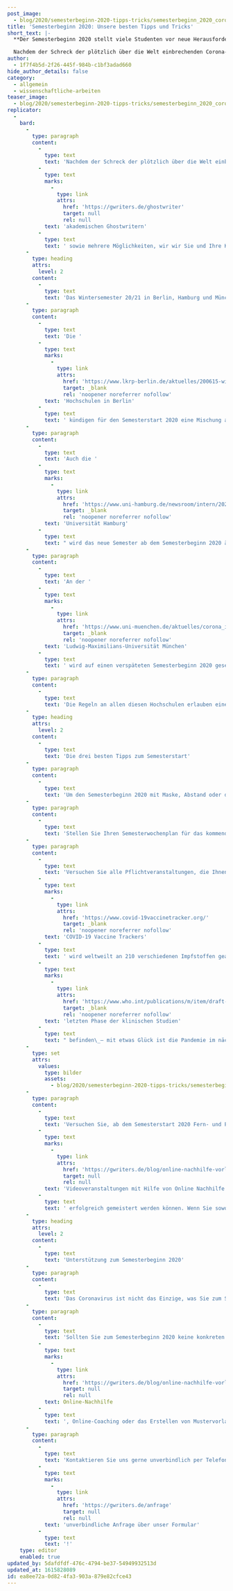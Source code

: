 ```yaml
---
post_image:
  - blog/2020/semesterbeginn-2020-tipps-tricks/semesterbeginn_2020_corona.jpg
title: 'Semesterbeginn 2020: Unsere besten Tipps und Tricks'
short_text: |-
  **Der Semesterbeginn 2020 stellt viele Studenten vor neue Herausforderungen. Mit diesen Tipps meistern Sie online Klausuren und Distanzlernen im WS 20/21!**

  Nachdem der Schreck der plötzlich über die Welt einbrechenden Corona-Pandemie Ende März das Universitätsleben zum Stillstand gebracht hat, soll der Semesterbeginn 2020 geordnet, bedacht und fast schon regulär stattfinden. Doch unterschiedliche Universitäten haben unterschiedliche Regeln zum Neubeginn nach Corona. Je nachdem, ob Sie in Berlin, Hamburg oder München studieren, sehen Sie sich einem anderen Ausmaß an Vorsichtsmaßnahmen gegenüber. Daher wollen wir Ihnen in diesem Artikel zunächst einen Überblick über die wichtigsten Regeln zum Infektionsschutz an diesen drei großen Universitäten geben. Außerdem präsentieren wir Ihnen drei Tipps zum Semesterstart von unseren akademischen Ghostwritern sowie mehrere Möglichkeiten, wir wir Sie und Ihre Kommilitonen professionell unterstützen können...
author:
  - 1f7f4b5d-2f26-445f-984b-c1bf3adad660
hide_author_details: false
category:
  - allgemein
  - wissenschaftliche-arbeiten
teaser_image:
  - blog/2020/semesterbeginn-2020-tipps-tricks/semesterbeginn_2020_corona.jpg
replicator:
  -
    bard:
      -
        type: paragraph
        content:
          -
            type: text
            text: 'Nachdem der Schreck der plötzlich über die Welt einbrechenden Corona-Pandemie Ende März das Universitätsleben zum Stillstand gebracht hat, soll der Semesterbeginn 2020 geordnet, bedacht und fast schon regulär stattfinden. Doch unterschiedliche Universitäten haben unterschiedliche Regeln zum Neubeginn nach Corona. Je nachdem, ob Sie in Berlin, Hamburg oder München studieren, sehen Sie sich einem anderen Ausmaß an Vorsichtsmaßnahmen gegenüber. Daher wollen wir Ihnen in diesem Artikel zunächst einen Überblick über die wichtigsten Regeln zum Infektionsschutz an diesen drei großen Universitäten geben. Außerdem präsentieren wir Ihnen drei Tipps zum Semesterstart von unseren '
          -
            type: text
            marks:
              -
                type: link
                attrs:
                  href: 'https://gwriters.de/ghostwriter'
                  target: null
                  rel: null
            text: 'akademischen Ghostwritern'
          -
            type: text
            text: ' sowie mehrere Möglichkeiten, wir wir Sie und Ihre Kommilitonen professionell unterstützen können.'
      -
        type: heading
        attrs:
          level: 2
        content:
          -
            type: text
            text: 'Das Wintersemester 20/21 in Berlin, Hamburg und München'
      -
        type: paragraph
        content:
          -
            type: text
            text: 'Die '
          -
            type: text
            marks:
              -
                type: link
                attrs:
                  href: 'https://www.lkrp-berlin.de/aktuelles/200615-wintersemester20-21/index.html'
                  target: _blank
                  rel: 'noopener noreferrer nofollow'
            text: 'Hochschulen in Berlin'
          -
            type: text
            text: ' kündigen für den Semesterstart 2020 eine Mischung aus Präsenz- und Fernlehre an und betonen, dass der Fokus vermehrt auf digitaler Lehre liegen soll. Diese Entscheidung dient dazu, sogenannte Praxisformate wie Laborpraktika und Exkursionen problemlos als Präsenzveranstaltungen durchführen zu können. Auch Prüfungen sollen ab dem Semesterbeginn nur dann in Präsenz stattfinden können, wenn für diese Räumlichkeiten zur Verfügung stehen, die groß genug sind, um ausreichend Infektionsschutz zu gewährleisten. Im Falle, dass eine online Prüfung oder online Klausur nicht möglich ist, mietet die Universität Räumlichkeiten mit entsprechender Größe an.'
      -
        type: paragraph
        content:
          -
            type: text
            text: 'Auch die '
          -
            type: text
            marks:
              -
                type: link
                attrs:
                  href: 'https://www.uni-hamburg.de/newsroom/intern/2020/0323-auswirkungen-studierende.html'
                  target: _blank
                  rel: 'noopener noreferrer nofollow'
            text: 'Universität Hamburg'
          -
            type: text
            text: " wird das neue Semester ab dem Semesterbeginn 2020 ähnlich handhaben. Im Gegensatz zu den Berliner Hochschulen will man in Hamburg die begrenzten räumlichen Kapazitäten für Studierende im ersten Semester nutzen.\_ So möchte man diesen den Einstieg ins Studium zum Semesterstart über Präsenzveranstaltungen zu erleichtern."
      -
        type: paragraph
        content:
          -
            type: text
            text: 'An der '
          -
            type: text
            marks:
              -
                type: link
                attrs:
                  href: 'https://www.uni-muenchen.de/aktuelles/corona_informationen/studium_lehre/index.html#Vorlesungszeit'
                  target: _blank
                  rel: 'noopener noreferrer nofollow'
            text: 'Ludwig-Maximilians-Universität München'
          -
            type: text
            text: ' wird auf einen verspäteten Semesterbeginn 2020 gesetzt. So beginnt das Wintersemester für die meisten Studierenden erst im November. Ausgenommen hiervon sind die höheren Semester der Human- und Zahnmedizin. Grundsätzlich sollen an der Uni München wieder Präsenzveranstaltungen durchgeführt werden. Doch auch hier gelten die üblichen Maßnahmen zum Infektionsschutz: Abstand halten, wenn das nicht möglich ist, Mund-Nasen-Schutz tragen und die akribische Dokumentation aller Teilnehmenden an Lehrveranstaltungen.'
      -
        type: paragraph
        content:
          -
            type: text
            text: 'Die Regeln an allen diesen Hochschulen erlauben einen halbwegs regulären Semesterbeginn natürlich nur dann, wenn auch das aktuelle Infektionsgeschehen einen solchen zulässt.'
      -
        type: heading
        attrs:
          level: 2
        content:
          -
            type: text
            text: 'Die drei besten Tipps zum Semesterstart'
      -
        type: paragraph
        content:
          -
            type: text
            text: 'Um den Semesterbeginn 2020 mit Maske, Abstand oder digital zu erleichtern, haben wir Ihnen die drei besten Tipps zusammengestellt, mit denen Sie unbeschwert ins Wintersemester starten können:'
      -
        type: paragraph
        content:
          -
            type: text
            text: 'Stellen Sie Ihren Semesterwochenplan für das kommende Wintersemester anders zusammen, als Sie es gewohnt sind. Natürlich müssen Pflichtveranstaltungen belegt werden – aber die besonderen Umstände geben Ihnen die Chance, bei den Wahlveranstaltungen kreativ zu werden. Suchen Sie sich wenig besuchte Veranstaltungen in Nischenfächern heraus, oder überprüfen Sie, ob Sie auch für Exkursionen ECTS-Punkte bekommen können. So können aus Massenveranstaltungen, die Sie vor den Computerbildschirm zwingen, schnell Veranstaltungen werden, die Spaß machen und Infektionsschutz bieten.'
      -
        type: paragraph
        content:
          -
            type: text
            text: 'Versuchen Sie alle Pflichtveranstaltungen, die Ihnen unter den Corona-Regeln schwer fallen, zu verschieben oder mit anderen Veranstaltungen zu tauschen. Denn obwohl der Wintersemester 20/21 noch mit vielen Beschränkungen stattfindet, kann das Sommersemester 2021 schon ganz anders aussehen. Nach dem aktuellen Stand des '
          -
            type: text
            marks:
              -
                type: link
                attrs:
                  href: 'https://www.covid-19vaccinetracker.org/'
                  target: _blank
                  rel: 'noopener noreferrer nofollow'
            text: 'COVID-19 Vaccine Trackers'
          -
            type: text
            text: ' wird weltweilt an 210 verschiedenen Impfstoffen gearbeitet von denen sich einige bereits in der '
          -
            type: text
            marks:
              -
                type: link
                attrs:
                  href: 'https://www.who.int/publications/m/item/draft-landscape-of-covid-19-candidate-vaccines'
                  target: _blank
                  rel: 'noopener noreferrer nofollow'
            text: 'letzten Phase der klinischen Studien'
          -
            type: text
            text: " befinden\_– mit etwas Glück ist die Pandemie im nächsten Jahr bereits eine Erkrankung, die von der Menschheit kontrolliert werden kann. Und nicht umgekehrt."
      -
        type: set
        attrs:
          values:
            type: bilder
            assets:
              - blog/2020/semesterbeginn-2020-tipps-tricks/semesterbeginn_2020_corona_impfung.png
      -
        type: paragraph
        content:
          -
            type: text
            text: 'Versuchen Sie, ab dem Semesterstart 2020 Fern- und Präsenzlehre so ähnlich wie möglich zu behandeln. In einem vorhergehenden Artikel haben wir Tipps dazu gegeben, wie '
          -
            type: text
            marks:
              -
                type: link
                attrs:
                  href: 'https://gwriters.de/blog/online-nachhilfe-vorlesung'
                  target: null
                  rel: null
            text: 'Videoveranstaltungen mit Hilfe von Online Nachhilfe'
          -
            type: text
            text: ' erfolgreich gemeistert werden können. Wenn Sie sowohl digitale als auch Präsenzveranstaltungen in Ihrem mentalen Wochenplan als Lehreinheiten verankern, die Zeit und Aufmerksamkeit benötigen, wird sich auch nach dem Semesterbeginn 2020 schnell eine effiziente Routine einstellen.'
      -
        type: heading
        attrs:
          level: 2
        content:
          -
            type: text
            text: 'Unterstützung zum Semesterbeginn 2020'
      -
        type: paragraph
        content:
          -
            type: text
            text: 'Das Coronavirus ist nicht das Einzige, was Sie zum Semesterstart 2020 nicht alleine lässt. Tutoren und Studienberater sind auch während der Pandemie für Ihre Fragen zuständig und dazu da, Ihnen Unterstützung zu gewähren. Scheuen Sie sich nicht, Hilfsangebote in Anspruch zu nehmen.'
      -
        type: paragraph
        content:
          -
            type: text
            text: 'Sollten Sie zum Semesterbeginn 2020 keine konkreten Fragen haben, aber unter Zeitdruck leiden oder einfach ein wenig Assistenz benötigen, sind Online-Angebote vielleicht genau das Richtige für Sie. '
          -
            type: text
            marks:
              -
                type: link
                attrs:
                  href: 'https://gwriters.de/blog/online-nachhilfe-vorlesung'
                  target: null
                  rel: null
            text: Online-Nachhilfe
          -
            type: text
            text: ', Online-Coaching oder das Erstellen von Mustervorlagen fallen in den Kompetenzbereich unserer Autoren bei GWriters. Eine exzellente Kommunikation zwischen unseren Projektmanagern, Autoren und Ihnen erlaubt es uns, die Anforderungen für Ihre digitalen und Präsenzveranstaltungen genau zu erfüllen. Das kann zwischen Maskenpflicht und Regelstudienzeit schon mal eine Last von den Schultern nehmen.'
      -
        type: paragraph
        content:
          -
            type: text
            text: 'Kontaktieren Sie uns gerne unverbindlich per Telefon oder E-Mail. Wir sind für Sie da, um mit Ihnen Umfang und Möglichkeiten unserer akademischen Unterstützung zum im kommenden Wintersemester zu besprechen. Schicken Sie uns schnell & einfach eine '
          -
            type: text
            marks:
              -
                type: link
                attrs:
                  href: 'https://gwriters.de/anfrage'
                  target: null
                  rel: null
            text: 'unverbindliche Anfrage über unser Formular'
          -
            type: text
            text: '!'
    type: editor
    enabled: true
updated_by: 5dafdfdf-476c-4794-be37-54949932513d
updated_at: 1615828089
id: ea8ee72a-0d82-4fa3-903a-879e82cfce43
---
```


